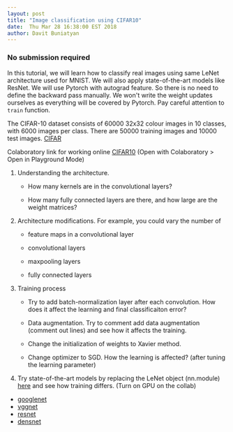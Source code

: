 ```yaml
---
layout: post
title: "Image classification using CIFAR10"
date:  Thu Mar 28 16:38:00 EST 2018
author: Davit Buniatyan
---
```


### No submission required

In this tutorial, we will learn how to classify real images using same LeNet architecture used for MNIST. We will also apply state-of-the-art models like ResNet. We will use Pytorch with autograd feature. So there is no need to define the backward pass manually. We won't write the weight updates ourselves as everything will be covered by Pytorch. Pay careful attention to `train` function.

The CIFAR-10 dataset consists of 60000 32x32 colour images in 10 classes, with 6000 images per class. There are 50000 training images and 10000 test images. [CIFAR](https://www.cs.toronto.edu/~kriz/cifar.html)   

Colaboratory link for working online [CIFAR10](https://drive.google.com/file/d/1-fa0pYHhg-FKiWPWAGx03HO5k0Uq-0QQ/view?usp=sharing) (Open with Colaboratory > Open in Playground Mode)

1. Understanding the architecture.

   - How many kernels are in the convolutional layers?

   - How many fully connected layers are there, and how large are the weight matrices?

2. Architecture modifications. For example, you could vary the number of

   - feature maps in a convolutional layer

   - convolutional layers

   - maxpooling layers

   - fully connected layers

3. Training process

   - Try to add batch-normalization layer after each convolution. How does it affect the learning and final classificaiton error?

   - Data augmentation. Try to comment add data augmentation (comment out lines) and see how it affects the training.

   - Change the initialization of weights to Xavier method.

   - Change optimizer to SGD. How the learning is affected? (after tuning the learning parameter)

4. Try state-of-the-art models by replacing the LeNet object (nn.module)  [here](https://github.com/kuangliu/pytorch-cifar/tree/master/models) and see how training differs. (Turn on GPU on the collab)

  - [googlenet](https://www.cs.unc.edu/~wliu/papers/GoogLeNet.pdf)
  - [vggnet](https://arxiv.org/pdf/1409.1556.pdf)
  - [resnet](https://arxiv.org/pdf/1512.03385.pdf)
  - [densnet](https://arxiv.org/pdf/1608.06993.pdf)
